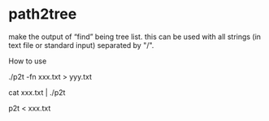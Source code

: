 # path2tree
make the output of “find” being tree list. this can be used with all strings (in text file or standard input) separated by "/".

How to use

./p2t -fn xxx.txt > yyy.txt

cat xxx.txt | ./p2t

p2t < xxx.txt



